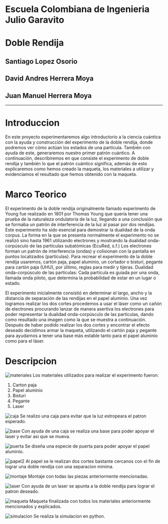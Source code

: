# Escuela Colombiana de Ingenieria Julio Garavito
# Doble Rendija
## Santiago Lopez Osorio
## David Andres Herrera Moya
## Juan Manuel Herrera Moya
 *******************************************************
 
 # Introduccion
En este proyecto experimentaremos algo introductorio a la ciencia cuántica con la ayuda y construcción del experimento de la doble rendija, donde podremos ver cómo actúan los estados de una partícula. También con ayuda de este, generaremos nuestro primer patrón cuántico. A continuación, describiremos en que consiste el experimento de doble rendija y también lo que el patrón cuántico significa, además de esto explicaremos como hemos creado la maqueta, los materiales a utilizar y evidenciamos el resultado que hemos obtenido con la maqueta.

# Marco Teorico
El experimento de la doble rendija originalmente llamado experimento de Young fue realizado en 1801 por Thomas Young que quería tener una prueba de la naturaleza ondulatoria de la luz, llegando a una conclusión que se formaba un patrón de interferencia de la luz al pasar por dos rendijas. Este experimento ha sido esencial para demostrar la dualidad de la onda corpus.
 La forma en la que se presenta normalmente el experimento no se realizó sino hasta 1961 utilizando electrones y mostrando la dualidad onda-corpúsculo de las partículas subatómicas (EcuRed, s.f.)
Los electrones forman un patrón de interferencia (ondas) y colisionan con la pantalla en puntos localizados (partículas).
Para recrear el experimento de la doble rendija usaremos, cartón paja, papel aluminio, un cortador o bisturí, pegante para cartón paja (UHU), por último, reglas para medir y tijeras.
Dualidad onda-corpúsculo de las partículas:
Cada partícula es guiada por una onda, llamada onda piloto, que determina la probabilidad de estar en un lugar o estado.

El experimento inicialmente consistió en determinar el largo, ancho y la distancia de separación de las rendijas en el papel aluminio. Una vez logramos realizar los dos cortes procedemos a usar el láser como un cañón de electrones procurando lanzar de manera asertiva los electrones para poder representar la dualidad onda-corpúsculo de las partículas, dando como resultado una imagen como la que se muestra a continuación. Después de haber podido realizar los dos cortes y encontrar el efecto deseado decidimos armar la maqueta, utilizando el cartón paja y pegante para ayudarnos a tener una base más estable tanto para el papel aluminio como para el láser. 


# Descripcion

![](/imagenes/materiales.jpg "materiales")
Los materiales utilizados para realizar el experimento fueron:
1. Carton paja
2. Papel aluminio
3. Bisturi
4. Pegante
5. Laser

![](/imagenes/caja.jpg "caja")
Se realizo una caja para evitar que la luz estropeara el patron esperado.

![](/imagenes/base.jpg "base")
Con ayuda de una caja se realiza una base para poder apoyar el laser y evitar asi que se mueva.

![](/imagenes/puerta.jpg "puerta")
Se diseña una especie de puerta para poder apoyar el papel aluminio.

![](/imagenes/papel2.jpeg "papel2")
Al papel se le realizan dos cortes bastante cercanos con el fin de lograr una doble rendija con una separacion minima.

![](/imagenes/montaje.jpg "montaje")
Montaje con todas las piezas anteriormente mencionadas.

![](/imagenes/laser.jpg "laser")
Con ayuda de un laser se apunta a la doble rendija para lograr el patron deseado.

![](/imagenes/maqueta.jpg "maqueta")
Maqueta finalizada con todos los materiales anteriormente mencionados y explicados.

![](/imagenes/simulacion.jpg "simulacion")
Se realiza la simulacion en python.
